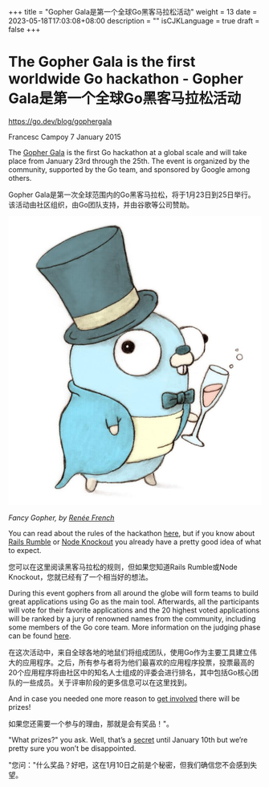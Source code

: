 +++
title = "Gopher Gala是第一个全球Go黑客马拉松活动"
weight = 13
date = 2023-05-18T17:03:08+08:00
description = ""
isCJKLanguage = true
draft = false
+++

# The Gopher Gala is the first worldwide Go hackathon - Gopher Gala是第一个全球Go黑客马拉松活动

https://go.dev/blog/gophergala

Francesc Campoy
7 January 2015

The [Gopher Gala](http://gophergala.com/) is the first Go hackathon at a global scale and will take place from January 23rd through the 25th. The event is organized by the community, supported by the Go team, and sponsored by Google among others.

Gopher Gala是第一次全球范围内的Go黑客马拉松，将于1月23日到25日举行。该活动由社区组织，由Go团队支持，并由谷歌等公司赞助。

![img](TheGopherGalaIsTheFirstWorldwideGoHackathon_img/fancygopher.jpg)

*Fancy Gopher, by* [*Renée French*](http://www.reneefrench.com/)

You can read about the rules of the hackathon [here](http://gophergala.com/rules/), but if you know about [Rails Rumble](http://railsrumble.com/) or [Node Knockout](http://nodeknockout.com/) you already have a pretty good idea of what to expect.

您可以在这里阅读黑客马拉松的规则，但如果您知道Rails Rumble或Node Knockout，您就已经有了一个相当好的想法。

During this event gophers from all around the globe will form teams to build great applications using Go as the main tool. Afterwards, all the participants will vote for their favorite applications and the 20 highest voted applications will be ranked by a jury of renowned names from the community, including some members of the Go core team. More information on the judging phase can be found [here](http://gophergala.com/judging/).

在这次活动中，来自全球各地的地鼠们将组成团队，使用Go作为主要工具建立伟大的应用程序。之后，所有参与者将为他们最喜欢的应用程序投票，投票最高的20个应用程序将由社区中的知名人士组成的评委会进行排名，其中包括Go核心团队的一些成员。关于评审阶段的更多信息可以在这里找到。

And in case you needed one more reason to [get involved](https://gophers.typeform.com/to/wondM5) there will be prizes!

如果您还需要一个参与的理由，那就是会有奖品！"。

"What prizes?" you ask. Well, that’s a [secret](http://gophergala.com/prizes/) until January 10th but we’re pretty sure you won’t be disappointed.

"您问："什么奖品？好吧，这在1月10日之前是个秘密，但我们确信您不会感到失望。
